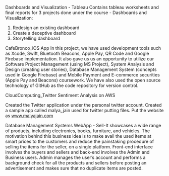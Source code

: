 Dashboards and Visualization - Tableau
Contains tableau worksheets and final reports for 3 projects done under the course - Dashboards and Visualization:

1. Redesign an existing dashboard
2. Create a deceptive dashboard
3. Storytelling dashboard

CafeBronco_iOS App
In this project, we have used development tools such as Xcode, Swift, Bluetooth Beacons, Apple Pay, QR Code and Google Firebase implementation. It also gave us us an opportunity to utilize our Software Project Management (using MS Project), System Analysis and Design (creating user stories), Database Management System (concepts used in Google Firebase) and Mobile Payment and E-commerce securities (Apple Pay and Beacons) coursework. We have also used the open source technology of GitHub as the code repository for version control.



CloudComputing_Twitter Sentiment Analysis on AWS

Created the Twitter application under the personal twitter account. Created a sample app
called malya_jain used for twitter putting files. Put the website as www.malyajain.com


Database Management Systems 
WebApp - Sell-It showcases a wide range of products, including electronics, books, furniture, and vehicles. The motivation behind this business idea is to make avail the used items at smart prices to the customers and reduce the painstaking procedure of selling the items for the seller, on a single platform. Front-end interface involves the buyers and sellers and back-end involves the Admin and Business users. Admin
manages the user’s account and performs a background check for all the products and sellers before posting an advertisement and makes sure that no duplicate items are posted.
